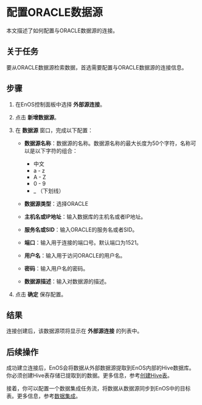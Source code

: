 # 配置ORACLE数据源

本文描述了如何配置与ORACLE数据源的连接。

## 关于任务<description>
要从ORACLE数据源检索数据，首选需要配置与ORACLE数据源的连接信息。

## 步骤<procedure>

1. 在EnOS控制面板中选择 **外部源连接**。

2. 点击 **新增数据源**。

3. 在 **数据源** 窗口，完成以下配置：

   - **数据源名称**：数据源的名称。数据源名称的最大长度为50个字符，名称可以是以下字符的组合：
     - 中文
     - a - z
     - A - Z
     - 0 - 9
     - _ （下划线）

   - **数据源类型**：选择ORACLE
   - **主机名或IP地址**：输入数据库的主机名或者IP地址。
   - **服务名或SID**：输入ORACLE的服务名或者SID。
   - **端口**：输入用于连接的端口号。默认端口为1521。
   - **用户名**：输入用于访问ORACLE的用户名。
   - **密码**：输入用户名的密码。
   - **数据源描述**：输入对数据源的描述。

4. 点击 **确定** 保存配置。


## 结果<result>

连接创建后，该数据源项将显示在 **外部源连接** 的列表中。


## 后续操作<followup>

成功建立连接后，EnOS会将数据从外部数据源提取到EnOS内部的Hive数据库。你必须创建Hive表存储已提取到的数据。更多信息，参考[创建Hive表](/docs/offline-data/zh_CN/latest/data_explorer/creating_hivetable.html)。

接着，你可以配置一个数据集成任务流，将数据从数据源同步到EnOS中的目标表。更多信息，参考[数据集成](../data_integration/index)。
